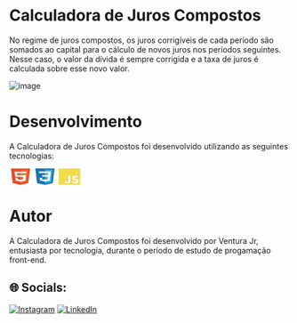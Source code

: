 # Calculadora de Juros Compostos
No regime de juros compostos, os juros corrigíveis de cada período são somados ao capital para o cálculo de novos juros nos períodos seguintes. Nesse caso, o valor da dívida é sempre corrigida e a taxa de juros é calculada sobre esse novo valor.

![image](https://github.com/Ventura-Jr/CRUD-IBRF/assets/122493018/dde180de-0b21-44f8-9c8a-4c911f4c9d07)

# Desenvolvimento
A Calculadora de Juros Compostos foi desenvolvido utilizando as seguintes tecnologias:
<div>
<img align="center" alt="Ventura-HTML" height="30" width="40" src="https://raw.githubusercontent.com/devicons/devicon/master/icons/html5/html5-original.svg">
<img align="center" alt="Ventura-CSS" height="30" width="40" src="https://raw.githubusercontent.com/devicons/devicon/master/icons/css3/css3-original.svg">
<img align="center" alt="Ventura-Js" height="30" width="40" src="https://raw.githubusercontent.com/devicons/devicon/master/icons/javascript/javascript-plain.svg">
</div>

# Autor
A Calculadora de Juros Compostos foi desenvolvido por Ventura Jr, entusiasta por tecnologia, durante o período de estudo de progamação front-end.

## 🌐 Socials:
[![Instagram](https://img.shields.io/badge/Instagram-%23E4405F.svg?logo=Instagram&logoColor=white)](https://www.instagram.com/eng.venturajr/) [![LinkedIn](https://img.shields.io/badge/LinkedIn-%230077B5.svg?logo=linkedin&logoColor=white)](https://www.linkedin.com/in/ventura-jr/)